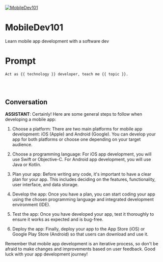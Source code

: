 
[![MobileDev101](https://flow-prompt-covers.s3.us-west-1.amazonaws.com/icon/cute/cute_1.png)]()
# MobileDev101 
Learn mobile app development with a software dev

# Prompt

```
Act as {{ technology }} developer, teach me {{ topic }}.




```

## Conversation

**ASSISTANT**: Certainly! Here are some general steps to follow when developing a mobile app:



1. Choose a platform: There are two main platforms for mobile app development: iOS (Apple) and Android (Google). You can develop your app for both platforms or choose one depending on your target audience.



2. Choose a programming language: For iOS app development, you will use Swift or Objective-C. For Android app development, you will use Java or Kotlin. 



3. Plan your app: Before writing any code, it's important to have a clear plan for your app. This includes deciding on the features, functionality, user interface, and data storage.



4. Develop the app: Once you have a plan, you can start coding your app using the chosen programming language and integrated development environment (IDE).



5. Test the app: Once you have developed your app, test it thoroughly to ensure it works as expected and is bug-free.



6. Deploy the app: Finally, deploy your app to the App Store (iOS) or Google Play Store (Android) so that users can download and use it.



Remember that mobile app development is an iterative process, so don't be afraid to make changes and improvements based on user feedback. Good luck with your app development journey!


